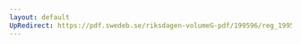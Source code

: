 ```yaml
---
layout: default
UpRedirect: https://pdf.swedeb.se/riksdagen-volumeG-pdf/199596/reg_199596/reg_199596_0043.pdf
---
```

